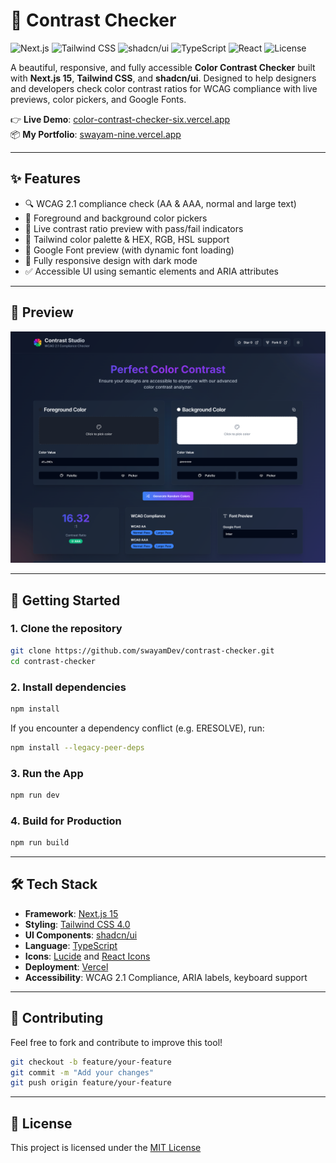 # 🎨 Contrast Checker

![Next.js](https://img.shields.io/badge/Next.js-15-blue)
![Tailwind CSS](https://img.shields.io/badge/TailwindCSS-4.0-38bdf8?logo=tailwindcss)
![shadcn/ui](https://img.shields.io/badge/shadcn%2Fui-Accessible_UI-purple)
![TypeScript](https://img.shields.io/badge/TypeScript-5-blue?logo=typescript)
![React](https://img.shields.io/badge/React-19-61dafb?logo=react)
![License](https://img.shields.io/badge/license-MIT-green)

A beautiful, responsive, and fully accessible **Color Contrast Checker** built with **Next.js 15**, **Tailwind CSS**, and **shadcn/ui**. Designed to help designers and developers check color contrast ratios for WCAG compliance with live previews, color pickers, and Google Fonts.

👉 **Live Demo**: [color-contrast-checker-six.vercel.app](https://color-contrast-checker-six.vercel.app)  
📦 **My Portfolio**: [swayam-nine.vercel.app](https://swayam-nine.vercel.app/)

---

## ✨ Features

- 🔍 WCAG 2.1 compliance check (AA & AAA, normal and large text)
- 🎨 Foreground and background color pickers
- 🎯 Live contrast ratio preview with pass/fail indicators
- 🌈 Tailwind color palette & HEX, RGB, HSL support
- 🧪 Google Font preview (with dynamic font loading)
- 📱 Fully responsive design with dark mode
- ✅ Accessible UI using semantic elements and ARIA attributes

---

## 📸 Preview

![App Screenshot](./public/preview.png)

---

## 🚀 Getting Started

### 1. Clone the repository

```bash
git clone https://github.com/swayamDev/contrast-checker.git
cd contrast-checker
```

### 2. Install dependencies

```bash
npm install
```

If you encounter a dependency conflict (e.g. ERESOLVE), run:

```bash
npm install --legacy-peer-deps
```

### 3. Run the App

```bash
npm run dev
```

### 4. Build for Production

```bash
npm run build
```

---

## 🛠️ Tech Stack

- **Framework**: [Next.js 15](https://nextjs.org/)
- **Styling**: [Tailwind CSS 4.0](https://tailwindcss.com/)
- **UI Components**: [shadcn/ui](https://ui.shadcn.com/)
- **Language**: [TypeScript](https://www.typescriptlang.org/)
- **Icons**: [Lucide](https://lucide.dev/) and [React Icons](https://react-icons.github.io/react-icons/)
- **Deployment**: [Vercel](https://vercel.com/)
- **Accessibility**: WCAG 2.1 Compliance, ARIA labels, keyboard support

---

## 🤝 Contributing

Feel free to fork and contribute to improve this tool!

```bash
git checkout -b feature/your-feature
git commit -m "Add your changes"
git push origin feature/your-feature
```

---

## 📄 License

This project is licensed under the [MIT License](LICENSE)
